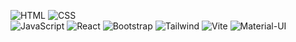 


 ![HTML](https://img.icons8.com/color/48/000000/html-5.png)   ![CSS](https://img.icons8.com/color/48/000000/css3.png)    
 ![JavaScript](https://img.icons8.com/color/48/000000/javascript.png) ![React](https://img.icons8.com/color/48/000000/react-native.png) 
 ![Bootstrap](https://img.icons8.com/color/48/000000/bootstrap.png)  ![Tailwind](https://img.icons8.com/color/48/000000/tailwindcss.png)
 ![Vite](https://vitejs.dev/logo.svg) ![Material-UI](https://img.icons8.com/color/48/000000/material-ui.png) 


